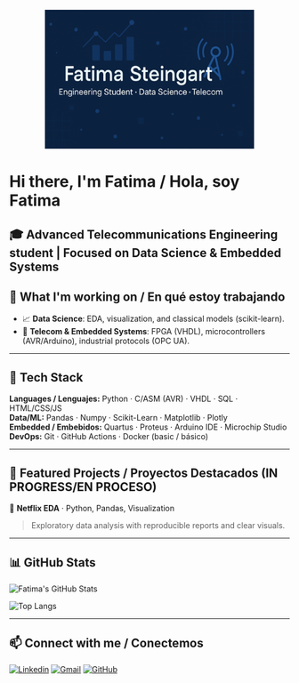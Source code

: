 <p align="center">
  <img src="./banner.png" alt="Banner Fatima Steingart" height="250">
</p>


#  Hi there, I'm Fatima / Hola, soy Fatima

🎓 **Advanced Telecommunications Engineering student | Focused on Data Science & Embedded Systems**
---

## 🚀 What I'm working on / En qué estoy trabajando
- 📈 **Data Science**: EDA, visualization, and classical models (scikit-learn).  
- 🔌 **Telecom & Embedded Systems**: FPGA (VHDL), microcontrollers (AVR/Arduino), industrial protocols (OPC UA).    

---

## 🧰 Tech Stack
**Languages / Lenguajes:** Python · C/ASM (AVR) · VHDL · SQL · HTML/CSS/JS  
**Data/ML:** Pandas · Numpy · Scikit-Learn · Matplotlib · Plotly  
**Embedded / Embebidos:** Quartus · Proteus · Arduino IDE · Microchip Studio  
**DevOps:** Git · GitHub Actions · Docker (basic / básico)  

---

## 📌 Featured Projects / Proyectos Destacados (IN PROGRESS/EN PROCESO)  

🔹 **Netflix EDA** · Python, Pandas, Visualization  
> Exploratory data analysis with reproducible reports and clear visuals.  

---
## 📊 GitHub Stats
![Fatima's GitHub Stats](https://github-readme-stats.vercel.app/api?username=SteingartFatima&show_icons=true&theme=radical)

![Top Langs](https://github-readme-stats.vercel.app/api/top-langs/?username=SteingartFatima&layout=compact&theme=radical)

---


## 📫 Connect with me / Conectemos
[![Linkedin](https://img.shields.io/badge/LinkedIn-blue?style=flat&logo=linkedin&logoColor=white)](https://www.linkedin.com/in/fatima-candela-nis-44a3a6302)
[![Gmail](https://img.shields.io/badge/Gmail-red?style=flat&logo=gmail&logoColor=white)](mailto:fatimacandelanis@gmail.com)
[![GitHub](https://img.shields.io/badge/GitHub-black?style=flat&logo=github&logoColor=white)](https://github.com/SteingartFatima)
